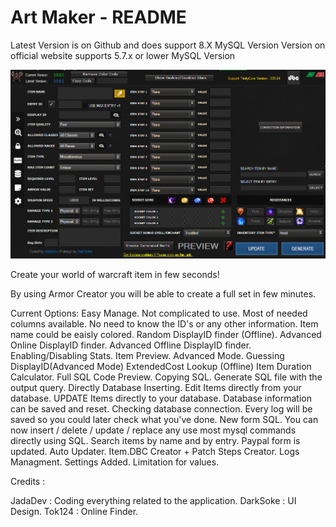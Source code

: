 
#  Art Maker - README

Latest Version is on Github and does support 8.X MySQL Version
Version on official website supports 5.7.x or lower MySQL Version

![Armor Creator](https://github.com/JadaDev/Armor-Creator/blob/master/ArmorCreator.png?raw=true)

Create your world of warcraft item in few seconds! 

By using Armor Creator you will be able to create a full set in few minutes.

Current Options:
Easy Manage.
Not complicated to use.
Most of needed columns available.
No need to know the ID's or any other information.
Item name could be eaisly colored.
Random DisplayID finder (Offline).
Advanced Online DisplayID finder.
Advanced Offline DisplayID finder.
Enabling/Disabling Stats.
Item Preview.
Advanced Mode.
Guessing DisplayID(Advanced Mode)
ExtendedCost Lookup (Offline)
Item Duration Calculator.
Full SQL Code Preview.
Copying SQL.
Generate SQL file with the output query.
Directly Database Inserting.
Edit Items directly from your database.
UPDATE Items directly to your database.
Database information can be saved and reset.
Checking database connection.
Every log will be saved so you could later check what you've done.
New form SQL.
You can now insert / delete / update / replace any use most mysql commands directly using SQL.
Search items by name and by entry.
Paypal form is updated.
Auto Updater.
Item.DBC Creator + Patch Steps Creator.
Logs Managment.
Settings Added.
Limitation for values.

Credits : 

JadaDev : Coding everything related to the application.
DarkSoke : UI Design.
Tok124 : Online Finder.
